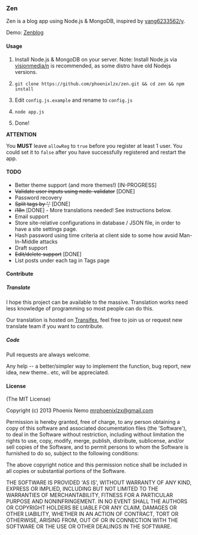 ### Zen

Zen is a blog app using Node.js & MongoDB, inspired by [yang6233562/y](https://github.com/yang6233562/y).

Demo: [Zenblog](http://zen.phoenixlzx.com:3000)

#### Usage

1. Install Node.js & MongoDB on your server. Note: Install Node.js via [visionmedia/n](https://github.com/visionmedia/n) is recommended, as some distro have old Nodejs versions.

2. `git clone https://github.com/phoenixlzx/zen.git && cd zen && npm install`

3. Edit `config.js.example` and rename to `config.js`

4. `node app.js`

5. Done!

**ATTENTION** 

You **MUST** leave `allowReg` to `true` before you register at least 1 user. You could set it to `false` after you have successfully registered and restart the app.


#### TODO

- Better theme support (and more themes!) [IN-PROGRESS]
- <del>Validate user inputs using node-validator</del> [DONE]
- Password recovery
- <del>Split tags by ','</del> [DONE]
- <del>i18n</del> [DONE] - More translations needed! See instructions below.
- Email support
- Store site-relative configurations in database / JSON file, in order to have a site settings page.
- Hash password using time criteria at client side to some how avoid Man-In-Middle attacks
- Draft support
- <del>Edit/delete support</del> [DONE]
- List posts under each tag in Tags page

#### Contribute

##### Translate

I hope this project can be available to the massive. Translation works need less knowledge of programming so most people can do this.

Our translation is hosted on [Transifex](https://www.transifex.com/projects/p/zen/), feel free to join us or request new translate team if you want to contribute.

##### Code

Pull requests are always welcome. 

Any help -- a better/simpler way to implement the function, bug report, new idea, new theme.. etc, will be appreciated.

#### License

(The MIT License)

Copyright (c) 2013 Phoenix Nemo <mrphoenixlzx@gmail.com>

Permission is hereby granted, free of charge, to any person obtaining a copy of this software and associated documentation files (the 'Software'), to deal in the Software without restriction, including without limitation the rights to use, copy, modify, merge, publish, distribute, sublicense, and/or sell copies of the Software, and to permit persons to whom the Software is furnished to do so, subject to the following conditions:

The above copyright notice and this permission notice shall be included in all copies or substantial portions of the Software.

THE SOFTWARE IS PROVIDED 'AS IS', WITHOUT WARRANTY OF ANY KIND, EXPRESS OR IMPLIED, INCLUDING BUT NOT LIMITED TO THE WARRANTIES OF MERCHANTABILITY, FITNESS FOR A PARTICULAR PURPOSE AND NONINFRINGEMENT. IN NO EVENT SHALL THE AUTHORS OR COPYRIGHT HOLDERS BE LIABLE FOR ANY CLAIM, DAMAGES OR OTHER LIABILITY, WHETHER IN AN ACTION OF CONTRACT, TORT OR OTHERWISE, ARISING FROM, OUT OF OR IN CONNECTION WITH THE SOFTWARE OR THE USE OR OTHER DEALINGS IN THE SOFTWARE.